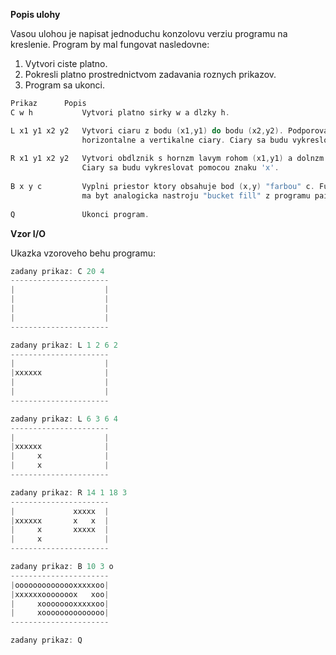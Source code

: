

__Popis ulohy__

Vasou ulohou je napisat jednoduchu konzolovu verziu programu na kreslenie.
Program by mal fungovat nasledovne: 
 1. Vytvori ciste platno.
 2. Pokresli platno prostrednictvom zadavania roznych prikazov. 
 3. Program sa ukonci.

```c++  
Prikaz		Popis
C w h           Vytvori platno sirky w a dlzky h. 

L x1 y1 x2 y2   Vytvori ciaru z bodu (x1,y1) do bodu (x2,y2). Podporovane musia byt 
                horizontalne a vertikalne ciary. Ciary sa budu vykreslovat pomocou znaku 'x'.
        
R x1 y1 x2 y2   Vytvori obdlznik s hornzm lavym rohom (x1,y1) a dolnzm pravzm rohom (x2,y2). 
                Ciary sa budu vykreslovat pomocou znaku 'x'.
               
B x y c         Vyplni priestor ktory obsahuje bod (x,y) "farbou" c. Funkcia tohto prikazu
                ma byt analogicka nastroju "bucket fill" z programu paint.
                
Q               Ukonci program.
```

__Vzor I/O__

Ukazka vzoroveho behu programu: 


```c++ 
zadany prikaz: C 20 4
----------------------
|                    |
|                    |
|                    |
|                    |
----------------------

zadany prikaz: L 1 2 6 2
----------------------
|                    |
|xxxxxx              |
|                    |
|                    |
----------------------

zadany prikaz: L 6 3 6 4
----------------------
|                    |
|xxxxxx              |
|     x              |
|     x              |
----------------------

zadany prikaz: R 14 1 18 3
----------------------
|             xxxxx  |
|xxxxxx       x   x  |
|     x       xxxxx  |
|     x              |
----------------------

zadany prikaz: B 10 3 o
----------------------
|oooooooooooooxxxxxoo|
|xxxxxxooooooox   xoo|
|     xoooooooxxxxxoo|
|     xoooooooooooooo|
----------------------

zadany prikaz: Q
```